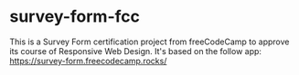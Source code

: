 # survey-form-fcc
This is a Survey Form certification project from freeCodeCamp to approve its course of Responsive Web Design. It's based on the follow app: https://survey-form.freecodecamp.rocks/
